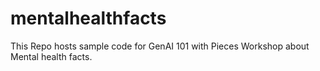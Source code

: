 # mentalhealthfacts
This Repo hosts sample code for GenAI 101 with Pieces Workshop about Mental health facts.
